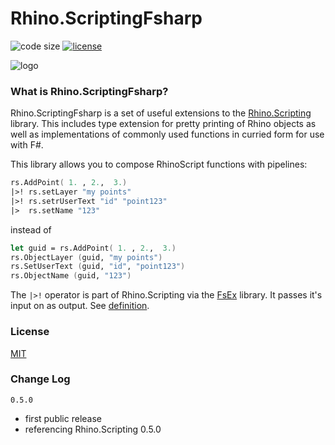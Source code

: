 # Rhino.ScriptingFsharp

![code size](https://img.shields.io/github/languages/code-size/goswinr/Rhino.ScriptingFsharp.svg) 
[![license](https://img.shields.io/github/license/goswinr/Rhino.ScriptingFsharp)](LICENSE)


![logo](https://raw.githubusercontent.com/goswinr/Rhino.ScriptingFsharp/main/Doc/logo400.png)

### What is Rhino.ScriptingFsharp?

Rhino.ScriptingFsharp is a set of useful extensions to the [Rhino.Scripting](https://github.com/goswinr/Rhino.Scripting) library. This includes type extension for pretty printing of Rhino objects as well as implementations of commonly used functions in curried form for use with F#.

This library allows you to compose RhinoScript functions with pipelines:

```fsharp
rs.AddPoint( 1. , 2.,  3.)
|>! rs.setLayer "my points"
|>! rs.setrUserText "id" "point123"
|>  rs.setName "123"
```

instead of

```fsharp
let guid = rs.AddPoint( 1. , 2.,  3.)
rs.ObjectLayer (guid, "my points")
rs.SetUserText (guid, "id", "point123")
rs.ObjectName (guid, "123")
```

The `|>!` operator is part of Rhino.Scripting via the [FsEx](https://github.com/goswinr/FsEx) library.
It passes it's input on as output. See [definition](https://github.com/goswinr/FsEx/blob/5e52a5a0be15cdcd6d48b43666031755bfd5d251/Src/TopLevelFunctions.fs#L131https://github.com/goswinr/FsEx/blob/5e52a5a0be15cdcd6d48b43666031755bfd5d251/Src/TopLevelFunctions.fs#L131).

### License
[MIT](https://raw.githubusercontent.com/goswinr/FsEx/main/LICENSE.txt)

### Change Log

`0.5.0`

- first public release
- referencing Rhino.Scripting 0.5.0